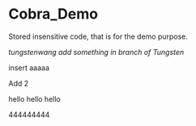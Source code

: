 # Cobra_Demo
Stored insensitive code, that is for the demo purpose. 


*tungstenwang add something in branch of Tungsten*

insert aaaaa

Add 2


hello hello hello

444444444
